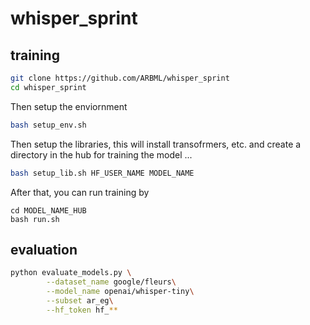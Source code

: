 # whisper_sprint

## training 

```bash
git clone https://github.com/ARBML/whisper_sprint
cd whisper_sprint
```

Then setup the enviornment 

```bash
bash setup_env.sh
```

Then setup the libraries, this will install transofrmers, etc. and create a directory in the hub for training the model ... 

```bash
bash setup_lib.sh HF_USER_NAME MODEL_NAME
```

After that, you can run training by 

```
cd MODEL_NAME_HUB
bash run.sh
```

## evaluation 
```bash
python evaluate_models.py \
        --dataset_name google/fleurs\
        --model_name openai/whisper-tiny\
        --subset ar_eg\
        --hf_token hf_**
```
